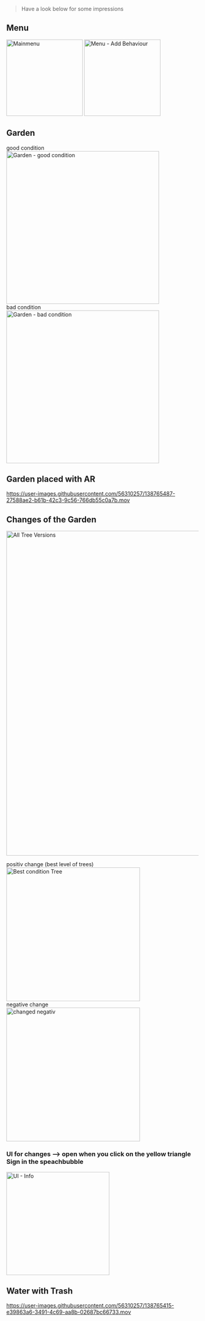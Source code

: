 > Have a look below for some impressions

## Menu

<img width="200" alt="Mainmenu" src="https://user-images.githubusercontent.com/56310257/138764911-2d583d9f-0a10-43a6-b9ce-d176d3ac2724.png">

<img width="200" alt="Menu - Add Behaviour" src="https://user-images.githubusercontent.com/56310257/138764917-dd3917d5-2aa6-4089-867d-3ba1b19cca0e.png">


## Garden
good condition  
<img width="400" alt="Garden - good condition" src="https://user-images.githubusercontent.com/56310257/138765041-3654368d-f0b7-462d-82ce-e7ea165dd60c.png">  
bad condition  
<img width="400" alt="Garden - bad condition" src="https://user-images.githubusercontent.com/56310257/138765137-03de460c-3b2d-466e-9866-b027029a3eed.png">

## Garden placed with AR

https://user-images.githubusercontent.com/56310257/138765487-27588ae2-b61b-42c3-9c56-766db55c0a7b.mov

## Changes of the Garden

<img width="850" alt="All Tree Versions" src="https://user-images.githubusercontent.com/56310257/138765155-f33b25b9-dcf8-4382-814b-b9b5dd60400a.png">

positiv change (best level of trees)  
<img width="350" alt="Best condition Tree" src="https://user-images.githubusercontent.com/56310257/138765254-bf97e4a0-5346-4a1c-8c3d-a9b3b5378cd9.png">  
negative change   
<img width="350" alt="changed negativ" src="https://user-images.githubusercontent.com/56310257/138765390-587d8ec1-6c18-4568-8f70-71490e57c1b2.png">

### UI for changes --> open when you click on the yellow triangle Sign in the speachbubble
<img width="270" alt="UI - Info" src="https://user-images.githubusercontent.com/56310257/138765542-3c884a0b-0361-458b-95fc-b8dca8f6bd1d.png">

## Water with Trash

https://user-images.githubusercontent.com/56310257/138765415-e39863a6-3491-4c69-aa8b-02687bc66733.mov





